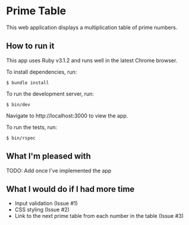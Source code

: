 # Prime Table

This web application displays a multiplication table of prime numbers.

## How to run it

This app uses Ruby v3.1.2 and runs well in the latest Chrome browser.

To install dependencies, run:

```console
$ bundle install
```

To run the development server, run:

```console
$ bin/dev
```

Navigate to http://localhost:3000 to view the app.

To run the tests, run:

```console
$ bin/rspec
```

## What I'm pleased with

TODO: Add once I've implemented the app

## What I would do if I had more time

- Input validation (Issue #1)
- CSS styling (Issue #2)
- Link to the next prime table from each number in the table (Issue #3)
